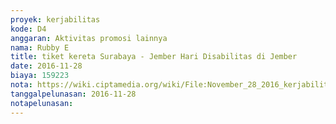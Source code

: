 ```yaml
---
proyek: kerjabilitas
kode: D4
anggaran: Aktivitas promosi lainnya
nama: Rubby E
title: tiket kereta Surabaya - Jember Hari Disabilitas di Jember
date: 2016-11-28
biaya: 159223
nota: https://wiki.ciptamedia.org/wiki/File:November_28_2016_kerjabilitas_D4_tiket_kereta_api_surabaya_jember_rubby.jpg
tanggalpelunasan: 2016-11-28
notapelunasan:
---
```

